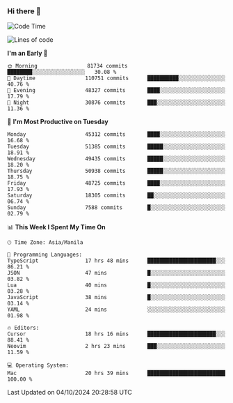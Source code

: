 ### Hi there 👋

<!--START_SECTION:waka-->
![Code Time](http://img.shields.io/badge/Code%20Time-5%2C624%20hrs%204%20mins-blue)

![Lines of code](https://img.shields.io/badge/From%20Hello%20World%20I%27ve%20Written-120.0%20million%20lines%20of%20code-blue)

**I'm an Early 🐤** 

```text
🌞 Morning                81734 commits       ████████░░░░░░░░░░░░░░░░░   30.08 % 
🌆 Daytime                110751 commits      ██████████░░░░░░░░░░░░░░░   40.76 % 
🌃 Evening                48327 commits       ████░░░░░░░░░░░░░░░░░░░░░   17.79 % 
🌙 Night                  30876 commits       ███░░░░░░░░░░░░░░░░░░░░░░   11.36 % 
```
📅 **I'm Most Productive on Tuesday** 

```text
Monday                   45312 commits       ████░░░░░░░░░░░░░░░░░░░░░   16.68 % 
Tuesday                  51385 commits       █████░░░░░░░░░░░░░░░░░░░░   18.91 % 
Wednesday                49435 commits       █████░░░░░░░░░░░░░░░░░░░░   18.20 % 
Thursday                 50938 commits       █████░░░░░░░░░░░░░░░░░░░░   18.75 % 
Friday                   48725 commits       ████░░░░░░░░░░░░░░░░░░░░░   17.93 % 
Saturday                 18305 commits       ██░░░░░░░░░░░░░░░░░░░░░░░   06.74 % 
Sunday                   7588 commits        █░░░░░░░░░░░░░░░░░░░░░░░░   02.79 % 
```


📊 **This Week I Spent My Time On** 

```text
🕑︎ Time Zone: Asia/Manila

💬 Programming Languages: 
TypeScript               17 hrs 48 mins      ██████████████████████░░░   86.21 % 
JSON                     47 mins             █░░░░░░░░░░░░░░░░░░░░░░░░   03.82 % 
Lua                      40 mins             █░░░░░░░░░░░░░░░░░░░░░░░░   03.28 % 
JavaScript               38 mins             █░░░░░░░░░░░░░░░░░░░░░░░░   03.14 % 
YAML                     24 mins             ░░░░░░░░░░░░░░░░░░░░░░░░░   01.98 % 

🔥 Editors: 
Cursor                   18 hrs 16 mins      ██████████████████████░░░   88.41 % 
Neovim                   2 hrs 23 mins       ███░░░░░░░░░░░░░░░░░░░░░░   11.59 % 

💻 Operating System: 
Mac                      20 hrs 39 mins      █████████████████████████   100.00 % 
```


 Last Updated on 04/10/2024 20:28:58 UTC
<!--END_SECTION:waka-->


<!--
**rad182/rad182** is a ✨ _special_ ✨ repository because its `README.md` (this file) appears on your GitHub profile.

Here are some ideas to get you started:

- 🔭 I’m currently working on ...
- 🌱 I’m currently learning ...
- 👯 I’m looking to collaborate on ...
- 🤔 I’m looking for help with ...
- 💬 Ask me about ...
- 📫 How to reach me: ...
- 😄 Pronouns: ...
- ⚡ Fun fact: ...
-->
